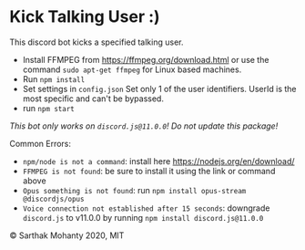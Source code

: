 # Kick Talking User :)
This discord bot kicks a specified talking user.
- Install FFMPEG from https://ffmpeg.org/download.html or use the command `sudo apt-get ffmpeg` for Linux based machines.
- Run `npm install`
- Set settings in `config.json` Set only 1 of the user identifiers. UserId is the most specific and can't be bypassed.
- run `npm start`
 
*This bot only works on `discord.js@11.0.0`! Do not update this package!*

Common Errors:
- `npm/node is not a command`: install here https://nodejs.org/en/download/
- `FFMPEG is not found`: be sure to install it using the link or command above
- `Opus something is not found`: run `npm install opus-stream @discordjs/opus`
- `Voice connection not established after 15 seconds`: downgrade `discord.js` to v11.0.0 by running `npm install discord.js@11.0.0`
  
© Sarthak Mohanty 2020, MIT
